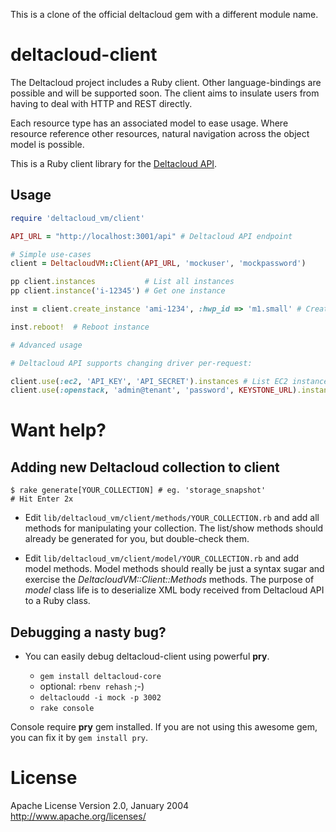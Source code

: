 This is a clone of the official deltacloud gem with a different module name.

# deltacloud-client

The Deltacloud project includes a Ruby client.  Other language-bindings
are possible and will be supported soon.  The client aims to insulate
users from having to deal with HTTP and REST directly.

Each resource type has an associated model to ease usage.  Where
resource reference other resources, natural navigation across the
object model is possible.

This is a Ruby client library for the [Deltacloud API](http://deltacloud.apache.org).

## Usage

```ruby
require 'deltacloud_vm/client'

API_URL = "http://localhost:3001/api" # Deltacloud API endpoint

# Simple use-cases
client = DeltacloudVM::Client(API_URL, 'mockuser', 'mockpassword')

pp client.instances           # List all instances
pp client.instance('i-12345') # Get one instance

inst = client.create_instance 'ami-1234', :hwp_id => 'm1.small' # Create instance

inst.reboot!  # Reboot instance

# Advanced usage

# Deltacloud API supports changing driver per-request:

client.use(:ec2, 'API_KEY', 'API_SECRET').instances # List EC2 instances
client.use(:openstack, 'admin@tenant', 'password', KEYSTONE_URL).instances # List Openstack instances

```
# Want help?

## Adding new Deltacloud collection to client

```
$ rake generate[YOUR_COLLECTION] # eg. 'storage_snapshot'
# Hit Enter 2x
```

- Edit `lib/deltacloud_vm/client/methods/YOUR_COLLECTION.rb` and add all
  methods for manipulating your collection. The list/show methods
  should already be generated for you, but double-check them.

- Edit `lib/deltacloud_vm/client/model/YOUR_COLLECTION.rb` and add model
  methods. Model methods should really be just a syntax sugar and exercise
  the *DeltacloudVM::Client::Methods* methods.
  The purpose of *model* class life is to deserialize XML body received
  from Deltacloud API to a Ruby class.

## Debugging a nasty bug?

- You can easily debug deltacloud-client using powerful **pry**.

  - `gem install deltacloud-core`
  - optional: `rbenv rehash` ;-)
  - `deltacloudd -i mock -p 3002`
  - `rake console`

Console require **pry** gem installed. If you are not using this awesome
gem, you can fix it by `gem install pry`.

# License

Apache License
Version 2.0, January 2004
http://www.apache.org/licenses/

